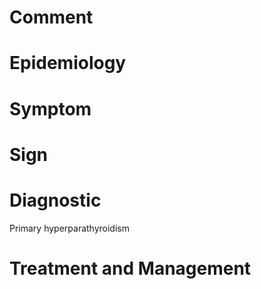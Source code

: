 # Comment

# Epidemiology

# Symptom

# Sign

# Diagnostic

Primary hyperparathyroidism

# Treatment and Management
